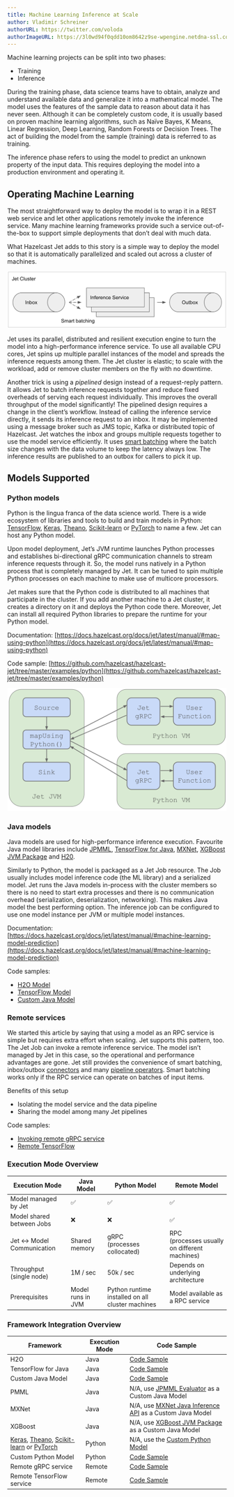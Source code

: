 ```yaml
---
title: Machine Learning Inference at Scale
author: Vladimir Schreiner
authorURL: https://twitter.com/voloda
authorImageURL: https://3l0wd94f0qdd10om8642z9se-wpengine.netdna-ssl.com/wp-content/uploads/2018/10/speaker-vladimir-schreiner-e1551380845855-170x170.jpg
---
```


Machine learning projects can be split into two phases:

- Training
- Inference

During the training phase, data science teams have to obtain, analyze
and understand available data and generalize it into a mathematical
model. The model uses the features of the sample data to reason about
data it has never seen. Although it can be completely custom code, it is
usually based on proven machine learning algorithms, such as Naïve
Bayes, K Means, Linear Regression, Deep Learning, Random Forests or
Decision Trees. The act of building the model from the sample (training)
data is referred to as training.

The inference phase refers to using the model to predict an unknown
property of the input data. This requires deploying the model into a
production environment and operating it.

## Operating Machine Learning

The most straightforward way to deploy the model is to wrap it in a REST
web service and let other applications remotely invoke the inference
service. Many machine learning frameworks provide such a service
out-of-the-box to support simple deployments that don’t deal with much
data.

What Hazelcast Jet adds to this story is a simple way to deploy the
model so that it is automatically parallelized and scaled out across a
cluster of machines.

![Parallel ML inference](assets/2020-03-30-parallel-inference.png)

Jet uses its parallel, distributed and resilient execution engine to
turn the model into a high-performance inference service. To use all
available CPU cores, Jet spins up multiple parallel instances of the
model and spreads the inference requests among them. The Jet cluster is
elastic; to scale with the workload, add or remove cluster members on
the fly with no downtime.

Another trick is using a *pipelined* design instead of a request-reply
pattern. It allows Jet to batch inference requests together and reduce
fixed overheads of serving each request individually. This improves the
overall throughput of the model significantly! The pipelined design
requires a change in the client’s workflow. Instead of calling the
inference service directly, it sends its inference request to an inbox.
It may be implemented using a message broker such as JMS topic, Kafka or
distributed topic of Hazelcast. Jet watches the inbox and groups
multiple requests together to use the model service efficiently. It uses
[smart
batching](https://mechanical-sympathy.blogspot.com/2011/10/smart-batching.html)
where the batch size changes with the data volume to keep the latency
always low. The inference results are published to an outbox for callers
to pick it up.

## Models Supported

### Python models

Python is the lingua franca of the data science world. There is a wide
ecosystem of libraries and tools to build and train models in Python:
[TensorFlow](https://www.tensorflow.org/), [Keras](https://keras.io/),
[Theano](http://deeplearning.net/software/theano/),
[Scikit-learn](https://scikit-learn.org/stable/) or
[PyTorch](https://pytorch.org/) to name a few. Jet can host any Python
model.

Upon model deployment, Jet’s JVM runtime launches Python processes and
establishes bi-directional gRPC communication channels to stream
inference requests through it. So, the model runs natively in a Python
process that is completely managed by Jet. It can be tuned to spin
multiple Python processes on each machine to make use of multicore
processors.

Jet makes sure that the Python code is distributed to all machines that
participate in the cluster. If you add another machine to a Jet cluster,
it creates a directory on it and deploys the Python code there.
Moreover, Jet can install all required Python libraries to prepare the
runtime for your Python model.

Documentation:
[https://docs.hazelcast.org/docs/jet/latest/manual/#map-using-python](https://docs.hazelcast.org/docs/jet/latest/manual/#map-using-python)

Code sample:
[https://github.com/hazelcast/hazelcast-jet/tree/master/examples/python](https://github.com/hazelcast/hazelcast-jet/tree/master/examples/python)

![Python integration architecture](assets/2020-03-30-python-vms.svg)

### Java models

Java models are used for high-performance inference execution. Favourite
Java model libraries include
[JPMML](https://github.com/jpmml/jpmml-evaluator), [TensorFlow for
Java](https://www.tensorflow.org/install/lang_java),
[MXNet](https://mxnet.apache.org/api/java), [XGBoost JVM
Package](https://xgboost.readthedocs.io/en/latest/jvm/index.html) and
[H20](https://www.h2o.ai/).

Similarly to Python, the model is packaged as a Jet Job resource. The
Job usually includes model inference code (the ML library) and a
serialized model. Jet runs the Java models in-process with the cluster
members so there is no need to start extra processes and there is no
communication overhead (serialization, deserialization, networking).
This makes Java model the best performing option. The inference job can
be configured to use one model instance per JVM or multiple model
instances.

Documentation:
[https://docs.hazelcast.org/docs/jet/latest/manual/#machine-learning-model-prediction](https://docs.hazelcast.org/docs/jet/latest/manual/#machine-learning-model-prediction)

Code samples:

- [H2O Model](https://github.com/hazelcast/hazelcast-jet-demos/tree/master/h2o-breast-cancer-classification)
- [TensorFlow Model](https://github.com/hazelcast/hazelcast-jet-demos/tree/master/tensorflow)
- [Custom Java Model](https://github.com/hazelcast/hazelcast-jet-demos/tree/master/realtime-image-recognition)

### Remote services

We started this article by saying that using a model as an RPC service
is simple but requires extra effort when scaling. Jet supports this
pattern, too. The Jet Job can invoke a remote inference service. The
model isn’t managed by Jet in this case, so the operational and
performance advantages are gone. Jet still provides the convenience of
smart batching, inbox/outbox [connectors](/docs/api/sources-sinks) and
many [pipeline operators](/docs/api/pipeline#types-of-transforms). Smart
batching works only if the RPC service can operate on batches of input
items.

Benefits of this setup

- Isolating the model service and the data pipeline
- Sharing the model among many Jet pipelines

Code samples:

- [Invoking remote gRPC service](https://github.com/hazelcast/hazelcast-jet/tree/master/examples/grpc)
- [Remote TensorFlow](https://github.com/hazelcast/hazelcast-jet-demos/tree/master/tensorflow)

### Execution Mode Overview

| Execution Mode | Java Model | Python Model | Remote Model |
| -------------- | ---------- | ------------ | ------------ |
| Model managed by Jet | ✅ | ✅ | ✅ |
| Model shared between Jobs | ❌ | ❌ | ✅ |
| Jet ↔ Model Communication | Shared memory | gRPC<br>(processes collocated) | RPC<br>(processes usually on different machines) |
| Throughput (single node) | 1M / sec | 50k / sec | Depends on underlying architecture |
| Prerequisites | Model runs in JVM | Python runtime installed on all cluster machines | Model available as a RPC service |

### Framework Integration Overview

| Framework | Execution Mode | Code Sample |
| --------- | -------------- | ----------- |
| H2O | Java | [Code Sample](https://github.com/hazelcast/hazelcast-jet-demos/tree/master/h2o-breast-cancer-classification) |
| TensorFlow for Java | Java | [Code Sample](https://github.com/hazelcast/hazelcast-jet-demos/blob/master/tensorflow/src/main/java/InProcessClassification.java) |
| Custom Java Model | Java | [Code Sample](https://github.com/hazelcast/hazelcast-jet-demos/tree/master/realtime-image-recognition) |
| PMML | Java | N/A, use [JPMML Evaluator](https://github.com/jpmml/jpmml-evaluator) as a Custom Java Model |
| MXNet | Java | N/A, use [MXNet Java Inference API](https://mxnet.apache.org/api/java.html) as a Custom Java Model |
| XGBoost | Java | N/A, use [XGBoost JVM Package](https://xgboost.readthedocs.io/en/latest/jvm/index.html) as a Custom Java Model |
| [Keras](https://keras.io/), [Theano](http://deeplearning.net/software/theano/), [Scikit-learn](https://scikit-learn.org/stable/) or [PyTorch](https://pytorch.org/) | Python | N/A, use the [Custom Python Model](https://github.com/hazelcast/hazelcast-jet/tree/master/examples/python) |
| Custom Python Model | Python | [Code Sample](https://github.com/hazelcast/hazelcast-jet/tree/master/examples/python) |
| Remote gRPC service | Remote | [Code Sample](https://github.com/hazelcast/hazelcast-jet/tree/master/examples/grpc) |
| Remote TensorFlow service | Remote | [Code Sample](https://github.com/hazelcast/hazelcast-jet-demos/blob/master/tensorflow/src/main/java/ModelServerClassification.java) |
